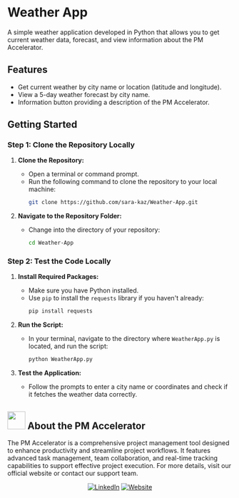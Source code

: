 # Weather App

A simple weather application developed in Python that allows you to get current weather data, forecast, and view information about the PM Accelerator.

## Features
- Get current weather by city name or location (latitude and longitude).
- View a 5-day weather forecast by city name.
- Information button providing a description of the PM Accelerator.

## Getting Started

### Step 1: Clone the Repository Locally
1. **Clone the Repository:**
   - Open a terminal or command prompt.
   - Run the following command to clone the repository to your local machine:
     ```bash
     git clone https://github.com/sara-kaz/Weather-App.git
     ```

2. **Navigate to the Repository Folder:**
   - Change into the directory of your repository:
     ```bash
     cd Weather-App
     ```
     
### Step 2: Test the Code Locally
1. **Install Required Packages:**
   - Make sure you have Python installed.
   - Use `pip` to install the `requests` library if you haven't already:
     ```bash
     pip install requests
     ```

2. **Run the Script:**
   - In your terminal, navigate to the directory where `WeatherApp.py` is located, and run the script:
     ```bash
     python WeatherApp.py
     ```

3. **Test the Application:**
   - Follow the prompts to enter a city name or coordinates and check if it fetches the weather data correctly.


## <img src="https://media.licdn.com/dms/image/v2/C560BAQERjWEoRZ15Tg/company-logo_200_200/company-logo_200_200/0/1656545579397/productmanagerinterview_logo?e=2147483647&v=beta&t=x54gWmD8-qQcBwCxttUih9FrSCKKpa-Az-0q7URRN80" width="40"/> About the PM Accelerator 

The PM Accelerator is a comprehensive project management tool designed to enhance productivity and streamline project workflows. It features advanced task management, team collaboration, and real-time tracking capabilities to support effective project execution. For more details, visit our official website or contact our support team.

<div align='center'>

  [![LinkedIn](https://img.icons8.com/?size=60&id=qNUNvR9aEWql&format=png&color=000000)](https://www.linkedin.com/in/drnancyli/) 
  [![Website](https://img.icons8.com/?size=60&id=VJz2Ob51dvZJ&format=png&color=000000)](https://www.drnancyli.com/) 
  
</div>
